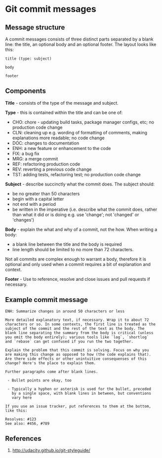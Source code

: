 # Git commit messages

## Message structure
A commit messages consists of three distinct parts separated by a blank line: the title, an optional body and an optional 
footer. The layout looks like this:
```
title (type: subject)

body

footer
```

## Components
**Title** - consists of the type of the message and subject.

**Type** - this is contained within the title and can be one of:
* CHO: chore - updating build tasks, package manager configs, etc; no production code change
* CLN: cleaning up e.g. wording of formatting of comments, making explanations more readable; no code change
* DOC: changes to documentation
* ENH: a new feature or enhancement to the code
* FIX: a bug fix
* MRG: a merge commit
* REF: refactoring production code
* REV: reverting a previous code change
* TST: adding tests, refactoring test; no production code change

**Subject** - describe succinctly what the commit does. The subject should:
* be no greater than 50 characters
* begin with a capital letter 
* not end with a period
* be written in the imperative (i.e. describe what the commit does, rather than what it did or is doing e.g. use 
'change'; not 'changed' or 'changes')

**Body** - explain the what and why of a commit, not the how. When writing a body:
 * a blank line between the title and the body is required
 * line length should be limited to no more than 72 characters.

Not all commits are complex enough to warrant a body, therefore it is optional and only used when a commit requires a 
bit of explanation and context.

**Footer** - Use to reference, resolve and close issues and pull requests if necessary.

## Example commit message
```
ENH: Summarize changes in around 50 characters or less

More detailed explanatory text, if necessary. Wrap it to about 72
characters or so. In some contexts, the first line is treated as the
subject of the commit and the rest of the text as the body. The
blank line separating the summary from the body is critical (unless
you omit the body entirely); various tools like `log`, `shortlog`
and `rebase` can get confused if you run the two together.

Explain the problem that this commit is solving. Focus on why you
are making this change as opposed to how (the code explains that).
Are there side effects or other unintuitive consequenses of this
change? Here's the place to explain them.

Further paragraphs come after blank lines.

 - Bullet points are okay, too

 - Typically a hyphen or asterisk is used for the bullet, preceded
   by a single space, with blank lines in between, but conventions
   vary here

If you use an issue tracker, put references to them at the bottom,
like this:

Resolves: #123
See also: #456, #789
```

## References
1) http://udacity.github.io/git-styleguide/